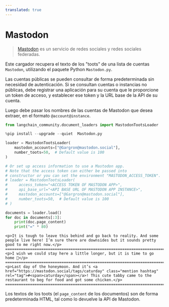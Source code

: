 ```yaml
---
translated: true
---
```


# Mastodon

>[Mastodon](https://joinmastodon.org/) es un servicio de redes sociales y redes sociales federadas.

Este cargador recupera el texto de los "toots" de una lista de cuentas `Mastodon`, utilizando el paquete Python `Mastodon.py`.

Las cuentas públicas se pueden consultar de forma predeterminada sin necesidad de autenticación. Si se consultan cuentas o instancias no públicas, debe registrar una aplicación para su cuenta que le proporcione un token de acceso, y establecer ese token y la URL base de la API de su cuenta.

Luego debe pasar los nombres de las cuentas de Mastodon que desea extraer, en el formato `@account@instance`.

```python
from langchain_community.document_loaders import MastodonTootsLoader
```

```python
%pip install --upgrade --quiet  Mastodon.py
```

```python
loader = MastodonTootsLoader(
    mastodon_accounts=["@Gargron@mastodon.social"],
    number_toots=50,  # Default value is 100
)

# Or set up access information to use a Mastodon app.
# Note that the access token can either be passed into
# constructor or you can set the environment "MASTODON_ACCESS_TOKEN".
# loader = MastodonTootsLoader(
#     access_token="<ACCESS TOKEN OF MASTODON APP>",
#     api_base_url="<API BASE URL OF MASTODON APP INSTANCE>",
#     mastodon_accounts=["@Gargron@mastodon.social"],
#     number_toots=50,  # Default value is 100
# )
```

```python
documents = loader.load()
for doc in documents[:3]:
    print(doc.page_content)
    print("=" * 80)
```

```output
<p>It is tough to leave this behind and go back to reality. And some people live here! I’m sure there are downsides but it sounds pretty good to me right now.</p>
================================================================================
<p>I wish we could stay here a little longer, but it is time to go home 🥲</p>
================================================================================
<p>Last day of the honeymoon. And it’s <a href="https://mastodon.social/tags/caturday" class="mention hashtag" rel="tag">#<span>caturday</span></a>! This cute tabby came to the restaurant to beg for food and got some chicken.</p>
================================================================================
```

Los textos de los toots (el `page_content` de los documentos) son de forma predeterminada HTML, tal como lo devuelve la API de Mastodon.

